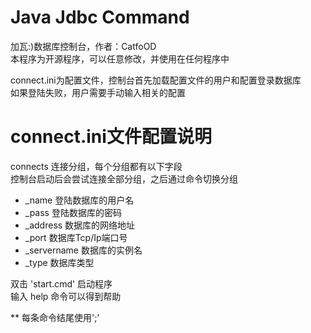 ﻿# Java Jdbc Command

加瓦:)数据库控制台，作者：CatfoOD  
本程序为开源程序，可以任意修改，并使用在任何程序中


connect.ini为配置文件，控制台首先加载配置文件的用户和配置登录数据库  
如果登陆失败，用户需要手动输入相关的配置


# connect.ini文件配置说明

connects		连接分组，每个分组都有以下字段  
		控制台启动后会尝试连接全部分组，之后通过命令切换分组

* _name		登陆数据库的用户名
* _pass		登陆数据库的密码
* _address	数据库的网络地址
* _port		数据库Tcp/Ip端口号
* _servername	数据库的实例名
* _type		数据库类型



双击 'start.cmd' 启动程序  
输入 help 命令可以得到帮助

** 每条命令结尾使用';'